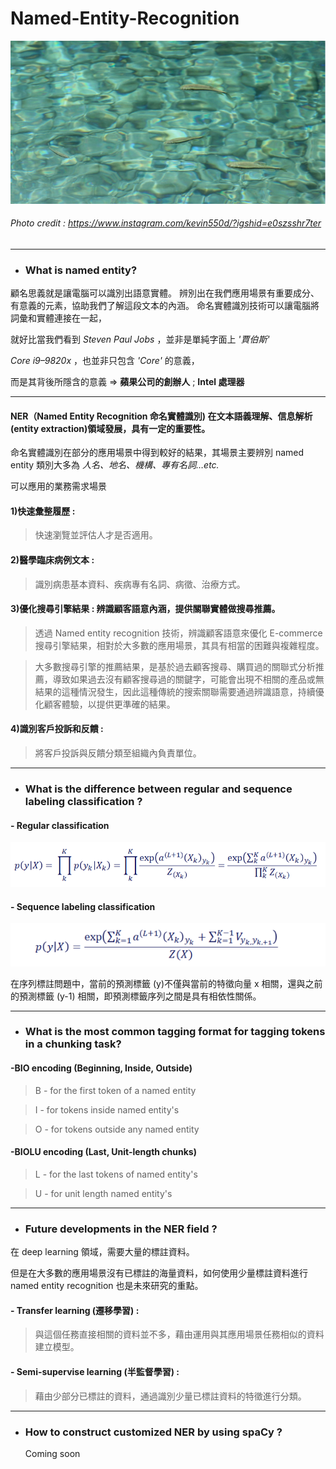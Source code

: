 # Named-Entity-Recognition

![image](https://github.com/CinnaBao/Named-Entity-Recognition/blob/master/Image/pic1.png)
###### Photo credit : https://www.instagram.com/kevin550d/?igshid=e0szsshr7ter

---

* ### What is named entity?
顧名思義就是讓電腦可以識別出語意實體。
辨別出在我們應用場景有重要成分、有意義的元素，協助我們了解這段文本的內涵。
命名實體識別技術可以讓電腦將詞彙和實體連接在一起，

就好比當我們看到
_Steven Paul Jobs_ ，並非是單純字面上 _'賈伯斯'_

_Core i9–9820x_ ，也並非只包含 _'Core'_ 的意義，

而是其背後所隱含的意義
 => **蘋果公司的創辦人** ; **Intel 處理器**
 
---

#### NER（Named Entity Recognition 命名實體識別) 在文本語義理解、信息解析 (entity extraction)領域發展，具有一定的重要性。

命名實體識別在部分的應用場景中得到較好的結果，其場景主要辨別 named entity 類別大多為 _人名、地名、機構、專有名詞…etc._

可以應用的業務需求場景

#### 1)快速彙整履歷 : 

> 快速瀏覽並評估人才是否適用。

#### 2)醫學臨床病例文本 : 

> 識別病患基本資料、疾病專有名詞、病徵、治療方式。

#### 3)優化搜尋引擎結果 : 辨識顧客語意內涵，提供關聯實體做搜尋推薦。

> 透過 Named entity recognition 技術，辨識顧客語意來優化 E-commerce 搜尋引擎結果，相對於大多數的應用場景，其具有相當的困難與複雜程度。

>  大多數搜尋引擎的推薦結果，是基於過去顧客搜尋、購買過的關聯式分析推薦，導致如果過去沒有顧客搜尋過的關鍵字，可能會出現不相關的產品或無結果的這種情況發生，因此這種傳統的搜索關聯需要通過辨識語意，持續優化顧客體驗，以提供更準確的結果。

#### 4)識別客戶投訴和反饋 : 

> 將客戶投訴與反饋分類至組織內負責單位。

---

* ### What is the difference between regular and sequence labeling classification ?

#### - Regular classification
![image](https://github.com/CinnaBao/Named-Entity-Recognition/blob/master/Image/RegularClssfication.png)


#### - Sequence labeling classification
![image](https://github.com/CinnaBao/Named-Entity-Recognition/blob/master/Image/SequenceLabelingClassification.png)

在序列標註問題中，當前的預測標籤 (y)不僅與當前的特徵向量 x 相關，還與之前的預測標籤 (y-1) 相關，即預測標籤序列之間是具有相依性關係。

---

* ### What is the most common tagging format for tagging tokens in a chunking task?
#### -BIO encoding (Beginning, Inside, Outside)

> B - for the first token of a named entity

> I - for tokens inside named entity's

> O - for tokens outside any named entity


#### -BIOLU encoding (Last, Unit-length chunks)

> L - for the last tokens of named entity's

> U - for unit length named entity's

---

* ### Future developments in the NER field ?

在 deep learning 領域，需要大量的標註資料。

但是在大多數的應用場景沒有已標註的海量資料，如何使用少量標註資料進行 named entity recognition 也是未來研究的重點。

#### - Transfer learning (遷移學習) : 

> 與這個任務直接相關的資料並不多，藉由運用與其應用場景任務相似的資料建立模型。

#### - Semi-supervise learning (半監督學習) : 

> 藉由少部分已標註的資料，通過識別少量已標註資料的特徵進行分類。

---

* ### How to construct customized NER by using spaCy ?
  Coming soon


